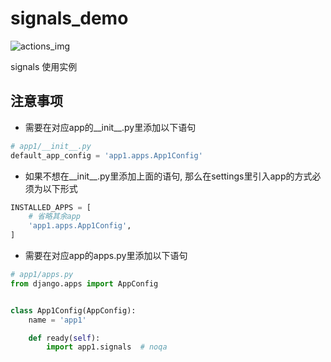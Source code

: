 # signals_demo
![actions_img]

signals 使用实例

## 注意事项
- 需要在对应app的__init__.py里添加以下语句
```python
# app1/__init__.py
default_app_config = 'app1.apps.App1Config'
```
- 如果不想在__init__.py里添加上面的语句, 那么在settings里引入app的方式必须为以下形式
```python
INSTALLED_APPS = [
    # 省略其余app
    'app1.apps.App1Config',
]
```
- 需要在对应app的apps.py里添加以下语句
```python
# app1/apps.py
from django.apps import AppConfig


class App1Config(AppConfig):
    name = 'app1'

    def ready(self):
        import app1.signals  # noqa
```

[actions_img]:https://github.com/2375452377/signals_demo/workflows/Django%20CI/badge.svg
